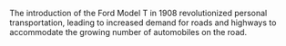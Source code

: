 The introduction of the Ford Model T in 1908 revolutionized personal transportation, leading to increased demand for roads and highways to accommodate the growing number of automobiles on the road.
